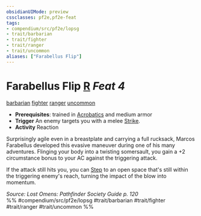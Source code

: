 ```yaml
---
obsidianUIMode: preview
cssclasses: pf2e,pf2e-feat
tags:
- compendium/src/pf2e/lopsg
- trait/barbarian
- trait/fighter
- trait/ranger
- trait/uncommon
aliases: ["Farabellus Flip"]
---
```

# Farabellus Flip  [R](rules/core-rulebook/chapter-9-playing-the-game.md#Actions "Reaction") *Feat 4*  
[barbarian](rules/traits/barbarian.md "Barbarian Class Trait")  [fighter](rules/traits/fighter.md "Fighter Class Trait")  [ranger](rules/traits/ranger.md "Ranger Class Trait")  [uncommon](rules/traits/uncommon.md "Uncommon Rarity Trait")  

- **Prerequisites**: trained in [Acrobatics](compendium/skills.md#Acrobatics) and medium armor
- **Trigger** An enemy targets you with a melee [Strike](rules/actions/strike.md).
- **Activity** Reaction

Surprisingly agile even in a breastplate and carrying a full rucksack, Marcos Farabellus developed this evasive maneuver during one of his many adventures. Flinging your body into a twisting somersault, you gain a +2 circumstance bonus to your AC against the triggering attack.

If the attack still hits you, you can [Step](rules/actions/step.md) to an open space that's still within the triggering enemy's reach, turning the impact of the blow into momentum.

*Source: Lost Omens: Pathfinder Society Guide p. 120*  
%% #compendium/src/pf2e/lopsg #trait/barbarian #trait/fighter #trait/ranger #trait/uncommon %%